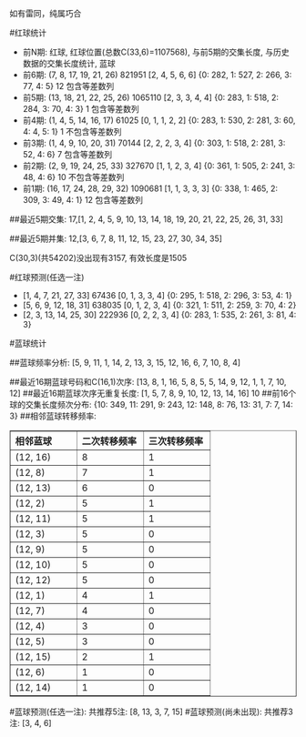<!-- 
.. title: 双色球2011031期(2011-03-20)数据分析报告
.. slug: slott-2011031-2011-03-20-report
.. date: 2011-03-21 08:00:00 UTC+08:00
.. tags: Lottery
.. link: 
.. description: 
.. type: text
-->

如有雷同，纯属巧合

<!-- TEASER_END-->

#红球统计

- 前N期: 红球, 红球位置(总数C(33,6)=1107568), 与前5期的交集长度, 与历史数据的交集长度统计, 蓝球
- 前6期: (7, 8, 17, 19, 21, 26) 821951 [2, 4, 5, 6, 6] {0: 282, 1: 527, 2: 266, 3: 77, 4: 5} 12 包含等差数列
- 前5期: (13, 18, 21, 22, 25, 26) 1065110 [2, 3, 3, 4, 4] {0: 283, 1: 518, 2: 284, 3: 70, 4: 3} 1 包含等差数列
- 前4期: (1, 4, 5, 14, 16, 17) 61025 [0, 1, 1, 2, 2] {0: 283, 1: 530, 2: 281, 3: 60, 4: 4, 5: 1} 1 不包含等差数列
- 前3期: (1, 4, 9, 10, 20, 31) 70144 [2, 2, 2, 3, 4] {0: 303, 1: 518, 2: 281, 3: 52, 4: 6} 7 包含等差数列
- 前2期: (2, 9, 19, 24, 25, 33) 327670 [1, 1, 2, 3, 4] {0: 361, 1: 505, 2: 241, 3: 48, 4: 6} 10 不包含等差数列
- 前1期: (16, 17, 24, 28, 29, 32) 1090681 [1, 1, 3, 3, 3] {0: 338, 1: 465, 2: 309, 3: 49, 4: 1} 12 包含等差数列

##最近5期交集:
17,[1, 2, 4, 5, 9, 10, 13, 14, 18, 19, 20, 21, 22, 25, 26, 31, 33]

##最近5期并集:
12,[3, 6, 7, 8, 11, 12, 15, 23, 27, 30, 34, 35]

C(30,3)(共54202)没出现有3157, 
有效长度是1505

#红球预测(任选一注)

- [1, 4, 7, 21, 27, 33] 67436 [0, 1, 3, 3, 4] {0: 295, 1: 518, 2: 296, 3: 53, 4: 1}
- [5, 6, 9, 12, 18, 31] 638035 [0, 1, 2, 3, 4] {0: 321, 1: 511, 2: 259, 3: 70, 4: 2}
- [2, 3, 13, 14, 25, 30] 222936 [0, 2, 2, 3, 4] {0: 283, 1: 535, 2: 261, 3: 81, 4: 3}

#蓝球统计

##蓝球频率分析:
[5, 9, 11, 1, 14, 2, 13, 3, 15, 12, 16, 6, 7, 10, 8, 4]

##最近16期蓝球号码和C(16,1)次序:
[13, 8, 1, 16, 5, 8, 5, 5, 14, 9, 12, 1, 1, 7, 10, 12]
##最近16期蓝球次序无重复长度:
[1, 5, 7, 8, 9, 10, 12, 13, 14, 16] 10
##前16个球的交集长度频次分布:
{10: 349, 11: 291, 9: 243, 12: 148, 8: 76, 13: 31, 7: 7, 14: 3}
##相邻蓝球转移频率:
<table border="1" class="table table-striped dataframe">
  <thead>
    <tr style="text-align: left;">
      <th style="min-width: 100px;">相邻蓝球</th>
      <th style="min-width: 100px;">二次转移频率</th>
      <th style="min-width: 100px;">三次转移频率</th>
    </tr>
  </thead>
  <tbody>
    <tr>
      <td> (12, 16)</td>
      <td> 8</td>
      <td> 1</td>
    </tr>
    <tr>
      <td>  (12, 8)</td>
      <td> 7</td>
      <td> 1</td>
    </tr>
    <tr>
      <td> (12, 13)</td>
      <td> 6</td>
      <td> 0</td>
    </tr>
    <tr>
      <td>  (12, 2)</td>
      <td> 5</td>
      <td> 1</td>
    </tr>
    <tr>
      <td> (12, 11)</td>
      <td> 5</td>
      <td> 1</td>
    </tr>
    <tr>
      <td>  (12, 3)</td>
      <td> 5</td>
      <td> 0</td>
    </tr>
    <tr>
      <td>  (12, 9)</td>
      <td> 5</td>
      <td> 0</td>
    </tr>
    <tr>
      <td> (12, 10)</td>
      <td> 5</td>
      <td> 0</td>
    </tr>
    <tr>
      <td> (12, 12)</td>
      <td> 5</td>
      <td> 0</td>
    </tr>
    <tr>
      <td>  (12, 1)</td>
      <td> 4</td>
      <td> 1</td>
    </tr>
    <tr>
      <td>  (12, 7)</td>
      <td> 4</td>
      <td> 0</td>
    </tr>
    <tr>
      <td>  (12, 4)</td>
      <td> 3</td>
      <td> 0</td>
    </tr>
    <tr>
      <td>  (12, 5)</td>
      <td> 3</td>
      <td> 0</td>
    </tr>
    <tr>
      <td> (12, 15)</td>
      <td> 2</td>
      <td> 1</td>
    </tr>
    <tr>
      <td>  (12, 6)</td>
      <td> 1</td>
      <td> 0</td>
    </tr>
    <tr>
      <td> (12, 14)</td>
      <td> 1</td>
      <td> 0</td>
    </tr>
  </tbody>
</table>
#蓝球预测(任选一注):
共推荐5注: [8, 13, 3, 7, 15]
#蓝球预测(尚未出现):
共推荐3注: [3, 4, 6]

